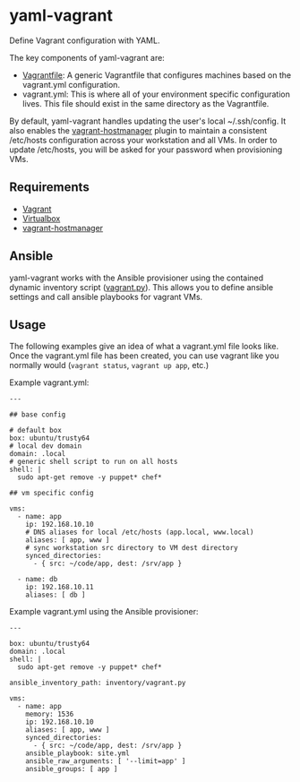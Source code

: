 # yaml-vagrant
Define Vagrant configuration with YAML.

The key components of yaml-vagrant are:
- [Vagrantfile](https://github.com/colinhoglund/yaml-vagrant/blob/master/Vagrantfile): A generic Vagrantfile that configures machines based on the vagrant.yml configuration.
- vagrant.yml: This is where all of your environment specific configuration lives. This file should exist in the same directory as the Vagrantfile.

By default, yaml-vagrant handles updating the user's local ~/.ssh/config. It also enables the [vagrant-hostmanager](https://github.com/devopsgroup-io/vagrant-hostmanager) plugin to maintain a consistent /etc/hosts configuration across your workstation and all VMs. In order to update /etc/hosts, you will be asked for your password when provisioning VMs.

## Requirements
- [Vagrant](https://www.vagrantup.com/docs/installation/)
- [Virtualbox](https://www.virtualbox.org/wiki/Downloads)
- [vagrant-hostmanager](https://github.com/devopsgroup-io/vagrant-hostmanager)

## Ansible
yaml-vagrant works with the Ansible provisioner using the contained dynamic inventory script ([vagrant.py](https://github.com/colinhoglund/yaml-vagrant/blob/master/extras/vagrant.py)). This allows you to define ansible settings and call ansible playbooks for vagrant VMs.

## Usage
The following examples give an idea of what a vagrant.yml file looks like. Once the vagrant.yml file has been created, you can use vagrant like you normally would (`vagrant status`, `vagrant up app`, etc.)

Example vagrant.yml:

    ---
        
    ## base config
    
    # default box
    box: ubuntu/trusty64
    # local dev domain
    domain: .local
    # generic shell script to run on all hosts
    shell: |
      sudo apt-get remove -y puppet* chef*
      
    ## vm specific config
    
    vms:
      - name: app
        ip: 192.168.10.10
        # DNS aliases for local /etc/hosts (app.local, www.local)
        aliases: [ app, www ]
        # sync workstation src directory to VM dest directory
        synced_directories:
          - { src: ~/code/app, dest: /srv/app }
          
      - name: db
        ip: 192.168.10.11
        aliases: [ db ]

Example vagrant.yml using the Ansible provisioner:

    ---
    
    box: ubuntu/trusty64
    domain: .local
    shell: |
      sudo apt-get remove -y puppet* chef*
      
    ansible_inventory_path: inventory/vagrant.py
    
    vms:
      - name: app
        memory: 1536
        ip: 192.168.10.10
        aliases: [ app, www ]
        synced_directories:
          - { src: ~/code/app, dest: /srv/app }
        ansible_playbook: site.yml
        ansible_raw_arguments: [ '--limit=app' ]
        ansible_groups: [ app ]
